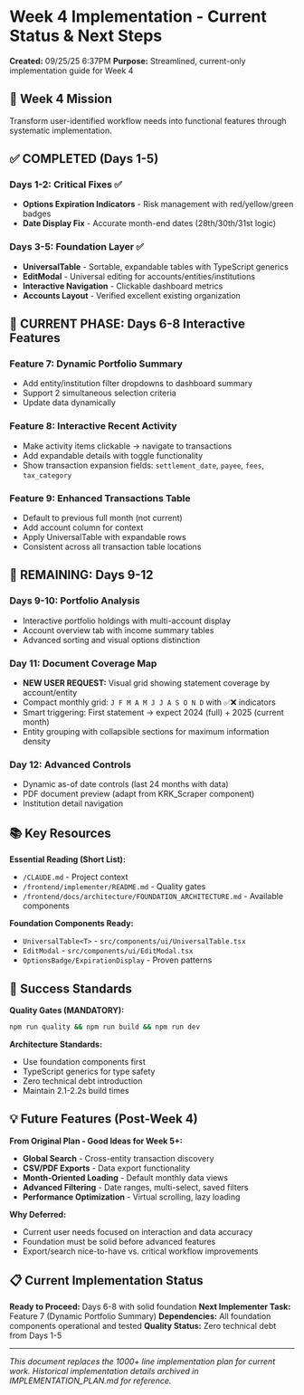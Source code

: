 # Week 4 Implementation - Current Status & Next Steps

**Created:** 09/25/25 6:37PM
**Purpose:** Streamlined, current-only implementation guide for Week 4

## 🎯 Week 4 Mission
Transform user-identified workflow needs into functional features through systematic implementation.

## ✅ COMPLETED (Days 1-5)

### Days 1-2: Critical Fixes ✅
- **Options Expiration Indicators** - Risk management with red/yellow/green badges
- **Date Display Fix** - Accurate month-end dates (28th/30th/31st logic)

### Days 3-5: Foundation Layer ✅
- **UniversalTable<T>** - Sortable, expandable tables with TypeScript generics
- **EditModal** - Universal editing for accounts/entities/institutions
- **Interactive Navigation** - Clickable dashboard metrics
- **Accounts Layout** - Verified excellent existing organization

## 🚧 CURRENT PHASE: Days 6-8 Interactive Features

### Feature 7: Dynamic Portfolio Summary
- Add entity/institution filter dropdowns to dashboard summary
- Support 2 simultaneous selection criteria
- Update data dynamically

### Feature 8: Interactive Recent Activity
- Make activity items clickable → navigate to transactions
- Add expandable details with toggle functionality
- Show transaction expansion fields: `settlement_date`, `payee`, `fees`, `tax_category`

### Feature 9: Enhanced Transactions Table
- Default to previous full month (not current)
- Add account column for context
- Apply UniversalTable with expandable rows
- Consistent across all transaction table locations

## 🔮 REMAINING: Days 9-12

### Days 9-10: Portfolio Analysis
- Interactive portfolio holdings with multi-account display
- Account overview tab with income summary tables
- Advanced sorting and visual options distinction

### Day 11: Document Coverage Map
- **NEW USER REQUEST:** Visual grid showing statement coverage by account/entity
- Compact monthly grid: `J F M A M J J A S O N D` with ✅❌ indicators
- Smart triggering: First statement → expect 2024 (full) + 2025 (current month)
- Entity grouping with collapsible sections for maximum information density

### Day 12: Advanced Controls
- Dynamic as-of date controls (last 24 months with data)
- PDF document preview (adapt from KRK_Scraper component)
- Institution detail navigation

## 📚 Key Resources

**Essential Reading (Short List):**
- `/CLAUDE.md` - Project context
- `/frontend/implementer/README.md` - Quality gates
- `/frontend/docs/architecture/FOUNDATION_ARCHITECTURE.md` - Available components

**Foundation Components Ready:**
- `UniversalTable<T>` - `src/components/ui/UniversalTable.tsx`
- `EditModal` - `src/components/ui/EditModal.tsx`
- `OptionsBadge/ExpirationDisplay` - Proven patterns

## 🎯 Success Standards

**Quality Gates (MANDATORY):**
```bash
npm run quality && npm run build && npm run dev
```

**Architecture Standards:**
- Use foundation components first
- TypeScript generics for type safety
- Zero technical debt introduction
- Maintain 2.1-2.2s build times

## 💡 Future Features (Post-Week 4)

**From Original Plan - Good Ideas for Week 5+:**
- **Global Search** - Cross-entity transaction discovery
- **CSV/PDF Exports** - Data export functionality
- **Month-Oriented Loading** - Default monthly data views
- **Advanced Filtering** - Date ranges, multi-select, saved filters
- **Performance Optimization** - Virtual scrolling, lazy loading

**Why Deferred:**
- Current user needs focused on interaction and data accuracy
- Foundation must be solid before advanced features
- Export/search nice-to-have vs. critical workflow improvements

## 📋 Current Implementation Status

**Ready to Proceed:** Days 6-8 with solid foundation
**Next Implementer Task:** Feature 7 (Dynamic Portfolio Summary)
**Dependencies:** All foundation components operational and tested
**Quality Status:** Zero technical debt from Days 1-5

---

*This document replaces the 1000+ line implementation plan for current work. Historical implementation details archived in IMPLEMENTATION_PLAN.md for reference.*